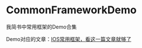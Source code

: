 # CommonFrameworkDemo
我简书中常用框架的Demo合集

Demo对应的文章：[IOS常用框架，看这一篇文章就够了](https://www.jianshu.com/p/33ff360bf91d)
